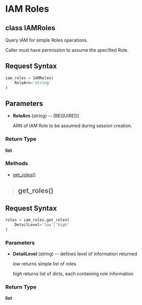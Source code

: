 # IAM Roles

## **class** IAMRoles

Query IAM for simple Roles operations.

Caller must have permission to assume the specified Role.

## Request Syntax

```python
iam_roles = IAMRoles(
    RoleArn='string'
)
```

## Parameters

* **RoleArn** (string) -- [REQUIRED]

    ARN of IAM Role to be assumed during session creation.

### Return Type

**list**

### Methods

* [get_roles()](#-get_roles())

> ## get_roles()

## Request Syntax

```python
roles = iam_roles.get_roles(
    DetailLevel='low'|'high'
)
```

### Parameters

* **DetailLevel** (string) -- defines level of information returned

    *low* returns simple list of roles

    *high* returns list of dicts, each containing role information

### Return Type

**list**